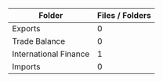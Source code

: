 | Folder                |   Files / Folders |
|-----------------------|-------------------|
| Exports               |                 0 |
| Trade Balance         |                 0 |
| International Finance |                 1 |
| Imports               |                 0 |